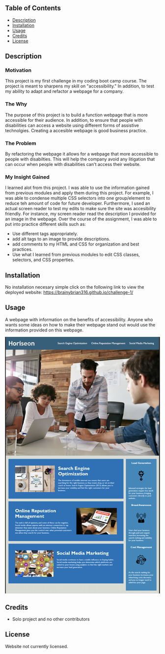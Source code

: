 # <Horiseon-landing-page>
  
## Table of Contents
  - [Description](#description)
  - [Installation](#installation)
  - [Usage](#usage)
  - [Credits](#credits)
  - [License](#license)
  
## Description

  ### Motivation 
This project is my first challenge in my coding boot camp course. The project is meant  to sharpens my skill on "accessibility." In addition, to test my ability to adapt and refactor a webpage for a company. 
  ### The Why
The purpose of this project is to build a function webpage that is more accessible for their audience. In addition, to ensure that people with disabilities can access a website using different forms of assistive technolgies. Creating a accesible webpage is good business practice.
  ### The Problem
 By refactoring the webpage it allows for a webpage that more accessible to people with disabilties. This will help the company avoid any litigation that can occur when people with disabilities can't access their website.
  ### My Insight Gained
 I learned alot from this project. I was able to use the information gained from previous modules and apply them during this project. For example, I was able to condense multiple CSS selectors into one group/element to reduce teh amount of code for future developer. Furthermore, I used an actual screen reader to test my edits to make sure the site was accesibility friendly. For instance, my screen reader read the description I provided for an image in the webpage. Over the course of the assignment, I was able to put into practice different skills such as:
  - Use different <html> tags appropriately.
  - add alt tags to an image to provide descriptions.
  - add comments to my HTML and CSS for organization and best practices.
  - Use what I learned from previous modules to edit CSS classes, selectors, and CSS properties.

  ## Installation
 No installation necesary simple click on the following link to view the deployed website: https://brainybrian316.github.io/challenge-1/
  
  ## Usage
  
  A webpage with information on the benefits of accessibility. Anyone who wants some ideas on how to make their webpage stand out would use the information provided on this webpage.
  
![ScreenShot](/assets/images/horiseon-frontpage.png)
  
   ## Credits
  - Solo project and no other contributors
  
  ## License 
 Website not currently licensed. 
